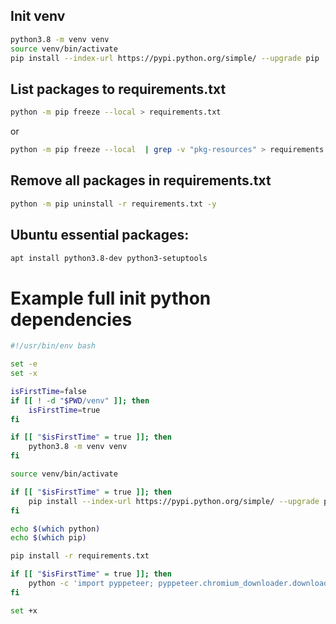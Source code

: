 ## Init venv

````bash
python3.8 -m venv venv
source venv/bin/activate
pip install --index-url https://pypi.python.org/simple/ --upgrade pip
````

## List packages to requirements.txt

````bash
python -m pip freeze --local > requirements.txt
````
or
````bash
python -m pip freeze --local  | grep -v "pkg-resources" > requirements.txt
````

## Remove all packages in requirements.txt

````bash
python -m pip uninstall -r requirements.txt -y
````

## Ubuntu essential packages:

````bash
apt install python3.8-dev python3-setuptools
````

# Example full init python dependencies

````bash
#!/usr/bin/env bash

set -e
set -x

isFirstTime=false
if [[ ! -d "$PWD/venv" ]]; then
    isFirstTime=true
fi

if [[ "$isFirstTime" = true ]]; then
    python3.8 -m venv venv
fi

source venv/bin/activate

if [[ "$isFirstTime" = true ]]; then
    pip install --index-url https://pypi.python.org/simple/ --upgrade pip
fi

echo $(which python)
echo $(which pip)

pip install -r requirements.txt

if [[ "$isFirstTime" = true ]]; then
    python -c 'import pyppeteer; pyppeteer.chromium_downloader.download_chromium()'
fi

set +x
````
